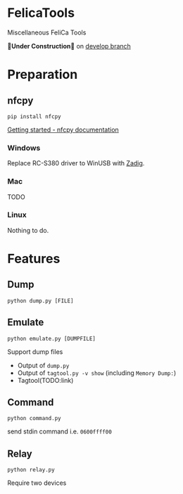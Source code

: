 # FelicaTools

Miscellaneous FeliCa Tools

**🚧Under Construction🚧** on [develop branch](https://github.com/OLIET2357/FelicaTools/tree/develop)

# Preparation

## nfcpy

`pip install nfcpy`

[Getting started - nfcpy documentation](https://nfcpy.readthedocs.io/en/latest/topics/get-started.html)

### Windows

Replace RC-S380 driver to WinUSB with [Zadig](https://zadig.akeo.ie/).

### Mac

TODO

### Linux

Nothing to do.

# Features

## Dump

`python dump.py [FILE]`

## Emulate

`python emulate.py [DUMPFILE]`

Support dump files

- Output of `dump.py`
- Output of `tagtool.py -v show` (including `Memory Dump:`)
- Tagtool(TODO:link)

## Command

`python command.py`

send stdin command i.e. `0600ffff00`

## Relay

`python relay.py`

Require two devices
